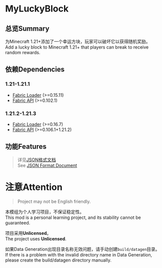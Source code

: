 # MyLuckyBlock
## 总览Summary
为Minecraft 1.21+添加了一个幸运方块，玩家可以破坏它以获得随机奖励。<br>
Add a lucky block to Minecraft 1.21+ that players can break to receive random rewards.<br>
## 依赖Dependencies
### 1.21-1.21.1
 - [Fabric Loader](https://github.com/FabricMC/fabric-loader) (>=0.15.11)
 - [Fabric API](https://github.com/FabricMC/fabric) (>=0.102.1)
### 1.21.2-1.21.3
 - [Fabric Loader](https://github.com/FabricMC/fabric-loader) (>=0.16.7)
 - [Fabric API](https://github.com/FabricMC/fabric) (>=0.106.1+1.21.2)
## 功能Features
> 详见[JSON格式文档](./docs/JsonFormat.md)<br>
> See [JSON Format Document](./docs/JsonFormat.md)<br>
# 注意Attention
> Project may not be English friendly.<br>

本模组为个人学习项目，不保证稳定性。<br>
This mod is a personal learning project, and its stability cannot be guaranteed.<br>

项目采用**Unlicensed**。<br>
The project uses **Unlicensed**.<br>

如果Data Generation出现目录名称无效问题，请手动创建`build/datagen`目录。<br>
If there is a problem with the invalid directory name in Data Generation, please create the build/datagen directory manually.<br>